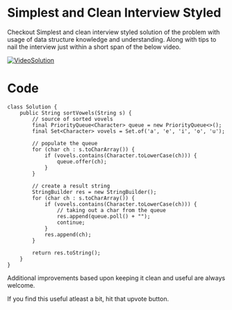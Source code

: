 # Simplest and Clean Interview Styled
Checkout Simplest and clean interview styled solution of the problem with usage of data structure knowledge and understanding. Along with tips to nail the interview just within a short span of the below video.

[![VideoSolution](https://i9.ytimg.com/vi_webp/q3UKGw43zXs/mqdefault.webp?v=6569f2d4&sqp=CPC0qKsG&rs=AOn4CLBzs9YXh6KWkYC81j5Jr_vtvoGvMQ)](https://youtu.be/q3UKGw43zXs)

# Code
```
class Solution {
    public String sortVowels(String s) {
        // source of sorted vovels
        final PriorityQueue<Character> queue = new PriorityQueue<>();
        final Set<Character> vovels = Set.of('a', 'e', 'i', 'o', 'u');

        // populate the queue
        for (char ch : s.toCharArray()) {
            if (vovels.contains(Character.toLowerCase(ch))) {
                queue.offer(ch);
            }
        }

        // create a result string
        StringBuilder res = new StringBuilder();
        for (char ch : s.toCharArray()) {
            if (vovels.contains(Character.toLowerCase(ch))) {
                // taking out a char from the queue
                res.append(queue.poll() + "");
                continue;
            }
            res.append(ch);
        }

        return res.toString();
    }
}
```

Additional improvements based upon keeping it clean and useful are always welcome.

If you find this useful atleast a bit, hit that upvote button.

